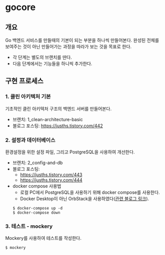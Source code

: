 # gocore

## 개요

Go 백엔드 서비스를 만들때의 기본이 되는 부분을 하나씩 만들어본다.
완성된 전체를 보여주는 것이 아닌 만들어가는 과정을 따라가 보는 것을 목표로 한다. 
- 각 단계는 별도의 브랜치를 딴다.
- 다음 단계에서는 기능들을 하니씩 추가한다. 

## 구현 프로세스
### 1. 클린 아키텍처 기본
기초적인 클린 아키텍처 구조의 백엔드 서버를 만들어본다.  
- 브랜치: 1_clean-architecture-basic
- 블로그 포스팅: https://jusths.tistory.com/442

### 2. 설정과 데이터베이스 
환경설정을 위한 설정 파일, 그리고 PostgreSQL을 사용하여 개선한다.
- 브랜치: 2_config-and-db
- 블로그 포스팅: 
  - https://jusths.tistory.com/443
  - https://jusths.tistory.com/444
- docker compose 사용법
  - 로컬 PC에서 PostgreSQL을 사용하기 위해 docker compose를 사용한다.
  - Docker Desktop이 아닌 OrbStack을 사용하였다([관련 블로그 링크](https://velog.io/@nchime/OrbStack)).
  ```shell
  $ docker-compose up -d
  $ docker-compose down
  ```
  
### 3. 테스트 - mockery
Mockery를 사용하여 테스트를 작성한다.
  ```shell
  $ mockery
  ```